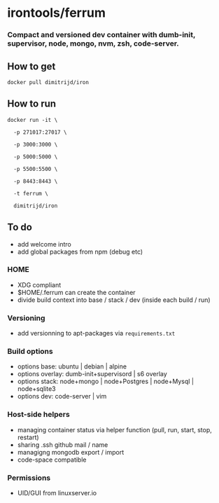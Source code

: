 # irontools/ferrum 

### Compact and versioned dev container with dumb-init, supervisor, node, mongo, nvm, zsh, code-server.


## How to get
```
docker pull dimitrijd/iron
```

## How to run
```
docker run -it \

  -p 271017:27017 \

  -p 3000:3000 \

  -p 5000:5000 \

  -p 5500:5500 \

  -p 8443:8443 \

  -t ferrum \

  dimitrijd/iron
```

## To do
- add welcome intro 
- add global packages from npm (debug etc)

### HOME
- XDG compliant
- $HOME/.ferrum can create the container 
- divide build context into base / stack / dev (inside each build / run)

### Versioning
- add versionning to apt-packages via `requirements.txt`

### Build options
- options base: ubuntu | debian | alpine
- options overlay: dumb-init+supervisord | s6 overlay
- options stack: node+mongo | node+Postgres | node+Mysql | node+sqlite3
- options dev: code-server | vim

### Host-side helpers
- managing container status via helper function (pull, run, start, stop, restart)
- sharing .ssh github  mail / name
- managigng mongodb export / import
- code-space compatible

### Permissions
- UID/GUI from linuxserver.io
